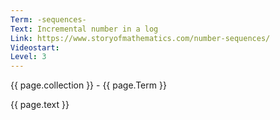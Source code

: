 ```yaml
---
Term: -sequences-
Text: Incremental number in a log
Link: https://www.storyofmathematics.com/number-sequences/
Videostart: 
Level: 3
---
```


{{ page.collection }} - {{ page.Term }}

   {{ page.text }}

